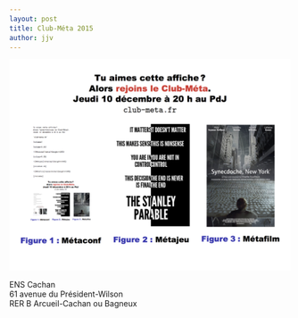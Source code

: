 ```yaml
---
layout: post
title: Club-Méta 2015
author: jjv
---
```


![Affiche](/public/img/meta10122015.jpg)

ENS Cachan  
61 avenue du Président-Wilson  
RER B Arcueil-Cachan ou Bagneux
